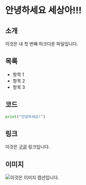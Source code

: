 # 안녕하세요 세상아!!!

## 소개

이것은 내 첫 번째 마크다운 파일입니다.

## 목록

- 항목 1
- 항목 2
- 항목 3

## 코드

```python
print("안녕하세요!")
```

## 링크

이것은 [구글](https://www.google.com) 링크입니다.

## 이미지

![이것은 이미지 캡션입니다.](./image.jpg)
